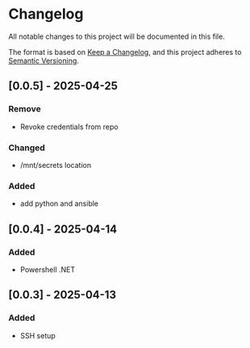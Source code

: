 # Changelog

All notable changes to this project will be documented in this file.

The format is based on [Keep a Changelog](https://keepachangelog.com/en/1.1.0/),
and this project adheres to [Semantic Versioning](https://semver.org/spec/v2.0.0.html).

## [0.0.5] - 2025-04-25

### Remove
  - Revoke credentials from repo

### Changed
  - /mnt/secrets location

### Added
  - add python and ansible

## [0.0.4] - 2025-04-14

### Added

 - Powershell .NET

## [0.0.3] - 2025-04-13

### Added

 - SSH setup
